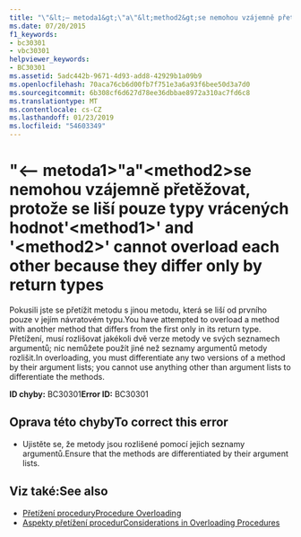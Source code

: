 ```yaml
---
title: "\"&lt;– metoda1&gt;\"a\"&lt;method2&gt;se nemohou vzájemně přetěžovat, protože se liší pouze typy vrácených hodnot"
ms.date: 07/20/2015
f1_keywords:
- bc30301
- vbc30301
helpviewer_keywords:
- BC30301
ms.assetid: 5adc442b-9671-4d93-add8-42929b1a09b9
ms.openlocfilehash: 70aca76cb6d00fb7f751e3a6a93f6bee50d3a7d0
ms.sourcegitcommit: 6b308cf6d627d78ee36dbbae8972a310ac7fd6c8
ms.translationtype: MT
ms.contentlocale: cs-CZ
ms.lasthandoff: 01/23/2019
ms.locfileid: "54603349"
---
```

# <a name="ltmethod1gt-and-ltmethod2gt-cannot-overload-each-other-because-they-differ-only-by-return-types"></a><span data-ttu-id="002a5-102">"&lt;– metoda1&gt;"a"&lt;method2&gt;se nemohou vzájemně přetěžovat, protože se liší pouze typy vrácených hodnot</span><span class="sxs-lookup"><span data-stu-id="002a5-102">'&lt;method1&gt;' and '&lt;method2&gt;' cannot overload each other because they differ only by return types</span></span>
<span data-ttu-id="002a5-103">Pokusili jste se přetížit metodu s jinou metodu, která se liší od prvního pouze v jejím návratovém typu.</span><span class="sxs-lookup"><span data-stu-id="002a5-103">You have attempted to overload a method with another method that differs from the first only in its return type.</span></span> <span data-ttu-id="002a5-104">Přetížení, musí rozlišovat jakékoli dvě verze metody ve svých seznamech argumentů; nic nemůžete použít jiné než seznamy argumentů metody rozlišit.</span><span class="sxs-lookup"><span data-stu-id="002a5-104">In overloading, you must differentiate any two versions of a method by their argument lists; you cannot use anything other than argument lists to differentiate the methods.</span></span>  
  
 <span data-ttu-id="002a5-105">**ID chyby:** BC30301</span><span class="sxs-lookup"><span data-stu-id="002a5-105">**Error ID:** BC30301</span></span>  
  
## <a name="to-correct-this-error"></a><span data-ttu-id="002a5-106">Oprava této chyby</span><span class="sxs-lookup"><span data-stu-id="002a5-106">To correct this error</span></span>  
  
-   <span data-ttu-id="002a5-107">Ujistěte se, že metody jsou rozlišené pomocí jejich seznamy argumentů.</span><span class="sxs-lookup"><span data-stu-id="002a5-107">Ensure that the methods are differentiated by their argument lists.</span></span>  
  
## <a name="see-also"></a><span data-ttu-id="002a5-108">Viz také:</span><span class="sxs-lookup"><span data-stu-id="002a5-108">See also</span></span>
- [<span data-ttu-id="002a5-109">Přetížení procedury</span><span class="sxs-lookup"><span data-stu-id="002a5-109">Procedure Overloading</span></span>](../../visual-basic/programming-guide/language-features/procedures/procedure-overloading.md)
- [<span data-ttu-id="002a5-110">Aspekty přetížení procedur</span><span class="sxs-lookup"><span data-stu-id="002a5-110">Considerations in Overloading Procedures</span></span>](../../visual-basic/programming-guide/language-features/procedures/considerations-in-overloading-procedures.md)
